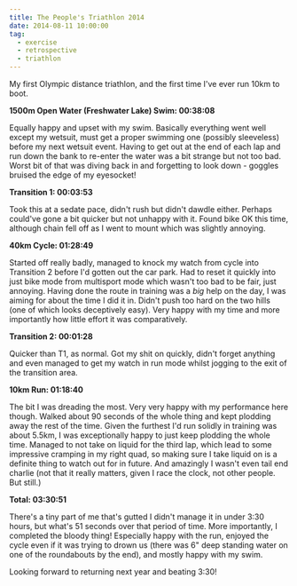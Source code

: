 ```yaml
---
title: The People's Triathlon 2014
date: 2014-08-11 10:00:00
tag:
  - exercise
  - retrospective
  - triathlon
---
```



My first Olympic distance triathlon, and the first time I've ever run 10km to boot.

**1500m Open Water (Freshwater Lake) Swim: 00:38:08**

Equally happy and upset with my swim. Basically everything went well except my wetsuit, must get a proper swimming one (possibly sleeveless) before my next wetsuit event. Having to get out at the end of each lap and run down the bank to re-enter the water was a bit strange but not too bad. Worst bit of that was diving back in and forgetting to look down - goggles bruised the edge of my eyesocket!

**Transition 1: 00:03:53**

Took this at a sedate pace, didn't rush but didn't dawdle either. Perhaps could've gone a bit quicker but not unhappy with it. Found bike OK this time, although chain fell off as I went to mount which was slightly annoying.

**40km Cycle: 01:28:49**

Started off really badly, managed to knock my watch from cycle into Transition 2 before I'd gotten out the car park. Had to reset it quickly into just bike mode from multisport mode which wasn't too bad to be fair, just annoying. Having done the route in training was a *big* help on the day, I was aiming for about the time I did it in. Didn't push too hard on the two hills (one of which looks deceptively easy). Very happy with my time and more importantly how little effort it was comparatively.

**Transition 2: 00:01:28**

Quicker than T1, as normal. Got my shit on quickly, didn't forget anything and even managed to get my watch in run mode whilst jogging to the exit of the transition area.

**10km Run: 01:18:40**

The bit I was dreading the most. Very very happy with my performance here though. Walked about 90 seconds of the whole thing and kept plodding away the rest of the time. Given the furthest I'd run solidly in training was about 5.5km, I was exceptionally happy to just keep plodding the whole time. Managed to not take on liquid for the third lap, which lead to some impressive cramping in my right quad, so making sure I take liquid on is a definite thing to watch out for in future. And amazingly I wasn't even tail end charlie (not that it really matters, given I race the clock, not other people. But still.)

**Total: 03:30:51**

There's a tiny part of me that's gutted I didn't manage it in under 3:30 hours, but what's 51 seconds over that period of time. More importantly, I completed the bloody thing! Especially happy with the run, enjoyed the cycle even if it was trying to drown us (there was 6" deep standing water on one of the roundabouts by the end), and mostly happy with my swim.

Looking forward to returning next year and beating 3:30!
